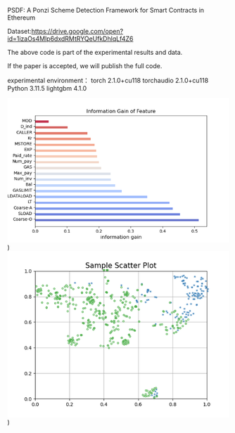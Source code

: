 PSDF: A  Ponzi Scheme Detection  Framework for Smart Contracts in Ethereum


Dataset:https://drive.google.com/open?id=1izaOs4Mlp6dxdRMtRYQeUfkDhlqLf4Z6


The above code is part of the experimental results and data.



If the paper is accepted, we will publish the full code.





experimental environment：
torch                         2.1.0+cu118
torchaudio                    2.1.0+cu118
Python 3.11.5 
lightgbm                      4.1.0

![image](https://github.com/Federatedzhang/PDF-MF/blob/main/infor.png))
![image](https://github.com/Federatedzhang/PDF-MF/blob/main/Figure_3.png))

